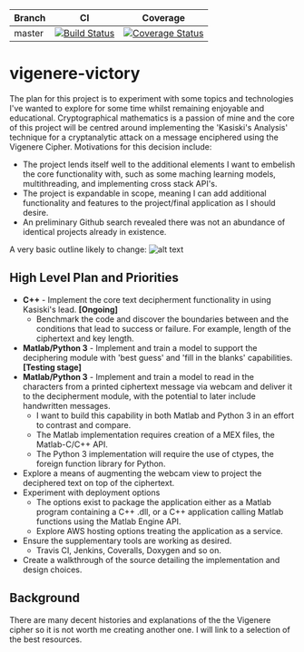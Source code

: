 | Branch | CI | Coverage |
|---|---|---|
| master | [![Build Status](https://travis-ci.org/ajze/vigenere-victory.png)](https://travis-ci.org/ajze/vigenere-victory) | [![Coverage Status](https://coveralls.io/repos/github/ajze/vigenere-victory/badge.svg?branch=master&service=github)](https://coveralls.io/github/ajze/vigenere-victory?branch=master) |

# vigenere-victory
The plan for this project is to experiment with some topics and technologies I've wanted to explore for some time whilst remaining enjoyable and educational. Cryptographical mathematics is a passion of mine and the core of this project will be centred around implementing the 'Kasiski's Analysis' technique for a cryptanalytic attack on a message enciphered using the Vigenere Cipher. Motivations for this decision include:
* The project lends itself well to the additional elements I want to embelish the core functionality with, such as some maching learning models, multithreading, and implementing cross stack API's.
* The project is expandable in scope, meaning I can add additional functionality and features to the project/final application as I should desire.
* An preliminary Github search revealed there was not an abundance of identical projects already in existence.

A very basic outline likely to change:
![alt text](https://raw.githubusercontent.com/ajze/vigenere-victory/master/uml/prog.png)

## High Level Plan and Priorities
* **C++** - Implement the core text decipherment functionality in using Kasiski's lead. **[Ongoing]**
  * Benchmark the code and discover the boundaries between and the conditions that lead to success or failure. For example, length of the ciphertext and key length.
* **Matlab/Python 3** - Implement and train a model to support the deciphering module with 'best guess' and 'fill in the blanks' capabilities. **[Testing stage]**
* **Matlab/Python 3** - Implement and train a model to read in the characters from a printed ciphertext message via webcam and deliver it to the decipherment module, with the potential to later include handwritten messages. 
  * I want to build this capability in both Matlab and Python 3 in an effort to contrast and compare. 
  * The Matlab implementation requires creation of a MEX files, the  Matlab-C/C++ API.
  * The Python 3 implementation will require the use of ctypes, the foreign function library for Python.
* Explore a means of augmenting the webcam view to project the deciphered text on top of the ciphertext.
* Experiment with deployment options
  * The options exist to package the application either as a Matlab program containing a C++ .dll, or a C++ application calling Matlab functions using the Matlab Engine API.
  * Explore AWS hosting options treating the application as a service.
* Ensure the supplementary tools are working as desired.
  * Travis CI, Jenkins, Coveralls, Doxygen and so on. 
* Create a walkthrough of the source detailing the implementation and design choices.

## Background
There are many decent histories and explanations of the the Vigenere cipher so it is not worth me creating another one. I will link to a selection of the best resources.


